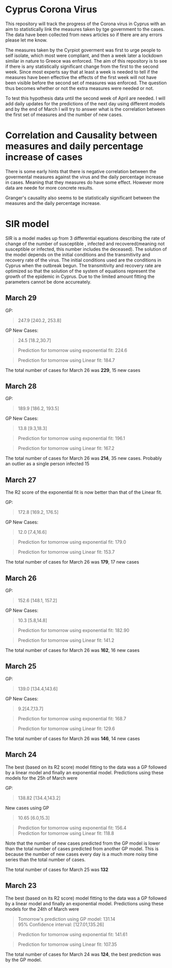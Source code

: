 # Cyprus Corona Virus

This repository will track the progress of the Corona virus in Cyprus with an aim to statistically link the measures taken by tge government to the cases. The data have been collected from news articles so if there are any errors please let me know. 

The measures taken by the Cyrpiot goverment was first to urge people to self isolate, which most were compliant, and then a week later a lockdown similar in nature to Greece was enforced. The aim of this repository is to see if there is any statistically significant change from the first to the second week. Since most experts say that at least a week is needed to tell if the measures have been effective the effects of the first week will not have been visible before the second set of measures was enforced. The question thus becomes whether or not the extra measures were needed or not.

To test this hypothesis data until the second week of April are needed. I will add daily updates for the predictions of the next day using  different models and by the end of March I will try to answer what is the correlation between the first set of measures and the number of new cases.

# Correlation and Causality between measures and daily percentage increase of cases

There is some early hints that there is negative correlation between the govermental measures against the virus and the daily percentage increase in cases. Meaning that they measures do have some effect. However more data are neede for more concrete results. 

Granger's causality also seems to be statistically significant between the measures and the daily percentage increase. 


# SIR model

 SIR is a model mades up from 3 differential equations describing the rate of change of the number of susceptible , infected and recovered(meaning not susceptible or infected, this number includes the deceased). The solution of the model depends on the initial conditions and the transmitivity and recovery rate of the virus. The initial conditions used are the conditions in Cyprus when the outbreak begun. The transmitivity and recovery rate are optimized so that the solution of the system of equations represent the growth of the epidemic in Cyprus. Due to the limited amount fitting the parameters cannot be done accureately. 
 
  ## March 29

GP: 
> 247.9 [240.2, 253.8]

GP New Cases:
> 24.5 [18.2,30.7]

>Prediction for tomorrow using exponential fit: 224.6

>Prediction for tomorrow using Linear fit: 184.7

The total number of cases for March 26 was **229**, 15 new cases
 
 ## March 28

GP: 
> 189.9 [186.2, 193.5]

GP New Cases:
> 13.8 [9.3,18.3]

>Prediction for tomorrow using exponential fit:  196.1

>Prediction for tomorrow using Linear fit: 167.2

The total number of cases for March 26 was **214**, 35 new cases. Probably an outlier as a single person infected 15

## March 27

The R2 score of the exponential fit is now better than that of the Linear fit. 

GP: 
> 172.8 [169.2, 176.5]

GP New Cases:
> 12.0 [7.4,16.6]

>Prediction for tomorrow using exponential fit: 179.0

>Prediction for tomorrow using Linear fit: 153.7

The total number of cases for March 26 was **179**, 17 new cases

## March 26
GP: 
> 152.6 [148.1, 157.2]

GP New Cases:
> 10.3 [5.8,14.8]

>Prediction for tomorrow using exponential fit: 182.90

>Prediction for tomorrow using Linear fit: 141.2

The total number of cases for March 26 was **162**, 16 new cases


## March 25
GP: 
>139.0 [134.4,143.6]

GP New Cases:
> 9.2[4.7,13.7]

>Prediction for tomorrow using exponential fit: 168.7

>Prediction for tomorrow using Linear fit: 129.6


The total number of cases for March 26 was **146**, 14 new cases


## March 24

The best (based on its R2 score) model fitting to the data was a GP followed by a linear model and finally an exponential model. Predictions using these models for the 25h of March were

GP: 
>  138.82 [134.4,143.2]  

New cases using GP  
> 10.65 [6.0,15.3]

> Prediction for tomorrow using exponential fit: 156.4  
> Prediction for tomorrow using Linear fit: 118.8

Note that the number of new cases predicted from the GP model is lower than the total number of cases predicted from another GP model. This is because the number of new cases every day is a much more noisy time series than the total number of cases. 

The total number of cases for March 25 was **132**

## March 23

The best (based on its R2 score) model fitting to the data was a GP followed by a linear model and finally an exponential model. Predictions using these models for the 24th of March were

> Tomorrow's prediction using GP model: 131.14   
> 95% Confidence interval: [127.01,135.26]

> Prediction for tomorrow using exponential fit: 141.61

> Prediction for tomorrow using Linear fit: 107.35

The total number of cases for March 24 was **124**, the best prediction was by the GP model. 

